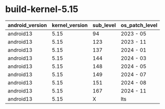 # build-kernel-5.15
| android_version | kernel_version | sub_level | os_patch_level |
| ---- | ---- | ---- | ---- |
| android13 | 5.15 | 94 | 2023 - 05 |
| android13 | 5.15 | 123 | 2023 - 11 |
| android13 | 5.15 | 137 | 2024 - 01 |
| android13 | 5.15 | 144 | 2024 - 03 |
| android13 | 5.15 | 148 | 2024 - 05 |
| android13 | 5.15 | 149 | 2024 - 07 |
| android13 | 5.15 | 151 | 2024 - 08 |
| android13 | 5.15 | 167 | 2024 - 11 |
| android13 | 5.15 | X | lts |

